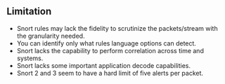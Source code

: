 ## Limitation
- Snort rules may lack the fidelity to scrutinize the packets/stream with the granularity needed.
- You can identify only what rules language options can detect.
- Snort lacks the capability to perform correlation across time and systems.
- Snort lacks some important application decode capabilities.
- Snort 2 and 3 seem to have a hard limit of five alerts per packet. 